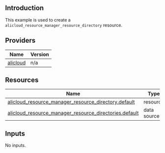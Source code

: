 <!-- BEGIN_TF_DOCS -->
## Introduction

This example is used to create a `alicloud_resource_manager_resource_directory` resource.

## Providers

| Name | Version |
|------|---------|
| <a name="provider_alicloud"></a> [alicloud](#provider\_alicloud) | n/a |

## Resources

| Name | Type |
|------|------|
| [alicloud_resource_manager_resource_directory.default](https://registry.terraform.io/providers/aliyun/alicloud/latest/docs/resources/resource_manager_resource_directory) | resource |
| [alicloud_resource_manager_resource_directories.default](https://registry.terraform.io/providers/aliyun/alicloud/latest/docs/data-sources/resource_manager_resource_directories) | data source |

## Inputs

No inputs.
<!-- END_TF_DOCS -->    